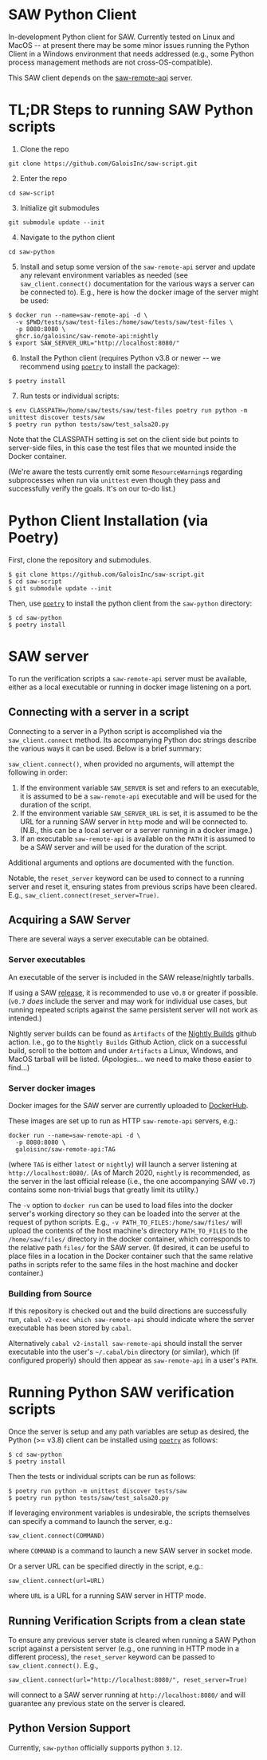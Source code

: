 # SAW Python Client

In-development Python client for SAW. Currently tested on Linux and MacOS -- at present there may be some minor issues running the Python Client in a Windows environment that needs addressed (e.g., some Python process management methods are not cross-OS-compatible).

This SAW client depends on the [saw-remote-api](https://github.com/GaloisInc/saw-script/tree/master/saw-remote-api) server.

# TL;DR Steps to running SAW Python scripts

1. Clone the repo 
```
git clone https://github.com/GaloisInc/saw-script.git
```
2. Enter the repo
```
cd saw-script
```
3. Initialize git submodules 
```
git submodule update --init
```
4. Navigate to the python client
```
cd saw-python
```
5. Install and setup some version of the `saw-remote-api` server and update any
   relevant environment variables as needed (see `saw_client.connect()` documentation
   for the various ways a server can be connected to).
   E.g., here is how the docker image of the server might be used:
```
$ docker run --name=saw-remote-api -d \
  -v $PWD/tests/saw/test-files:/home/saw/tests/saw/test-files \
  -p 8080:8080 \
  ghcr.io/galoisinc/saw-remote-api:nightly
$ export SAW_SERVER_URL="http://localhost:8080/"
```
6. Install the Python client (requires Python v3.8 or newer -- we recommend using [`poetry`](https://python-poetry.org/docs/#installation) to install the package):
```
$ poetry install 
```
7. Run tests or individual scripts:
```
$ env CLASSPATH=/home/saw/tests/saw/test-files poetry run python -m unittest discover tests/saw
$ poetry run python tests/saw/test_salsa20.py
```

Note that the CLASSPATH setting is set on the client side but points
to server-side files, in this case the test files that we mounted
inside the Docker container.

(We're aware the tests currently emit some `ResourceWarning`s regarding
subprocesses when run via `unittest` even though they pass and successfully
verify the goals. It's on our to-do list.)

# Python Client Installation (via Poetry)

First, clone the repository and submodules.

```
$ git clone https://github.com/GaloisInc/saw-script.git
$ cd saw-script
$ git submodule update --init
```

Then, use [`poetry`](https://python-poetry.org/docs/#installation) to install
the python client from the `saw-python` directory:

```
$ cd saw-python
$ poetry install
```

# SAW server

To run the verification scripts a `saw-remote-api` server must be available,
either as a local executable or running in docker image listening on a port.

## Connecting with a server in a script

Connecting to a server in a Python script is accomplished via the `saw_client.connect`
method. Its accompanying Python doc strings describe the various ways it can be
used. Below is a brief summary:

`saw_client.connect()`, when provided no arguments, will attempt the following in order:

1. If the environment variable ``SAW_SERVER`` is set and refers to an
   executable, it is assumed to be a `saw-remote-api` executable and will be
   used for the duration of the script.
2. If the environment variable ``SAW_SERVER_URL`` is set, it is assumed to be
   the URL for a running SAW server in ``http`` mode and will be connected to.
   (N.B., this can be a local server or a server running in a docker image.)
3. If an executable ``saw-remote-api`` is available on the ``PATH`` it is
    assumed to be a SAW server and will be used for the duration of the script.

Additional arguments and options are documented with the function.

Notable, the `reset_server` keyword can be used to connect to a running server
and reset it, ensuring states from previous scrips have been cleared. E.g.,
`saw_client.connect(reset_server=True)`.


## Acquiring a SAW Server

There are several ways a server executable can be obtained.

### Server executables

An executable of the server is included in the SAW release/nightly tarballs.

If using a SAW [release](https://github.com/GaloisInc/saw-script/releases), it
is recommended to use `v0.8` or greater if possible. (`v0.7` _does_ include the
server and may work for individual use cases, but running repeated scripts
against the same persistent server will not work as intended.)

Nightly server builds can be found as `Artifacts` of the [Nightly
Builds](https://github.com/GaloisInc/saw-script/actions/workflows/nightly.yml)
github action. I.e., go to the `Nightly Builds` Github Action, click on a
successful build, scroll to the bottom and under `Artifacts` a Linux, Windows,
and MacOS tarball will be listed. (Apologies... we need to make these easier to
find...)

### Server docker images

Docker images for the SAW server are currently uploaded to
[DockerHub](https://hub.docker.com/r/galoisinc/saw-remote-api).

These images are set up to run as HTTP `saw-remote-api` servers, e.g.:

```
docker run --name=saw-remote-api -d \
  -p 8080:8080 \
  galoisinc/saw-remote-api:TAG
```

(where `TAG` is either `latest` or `nightly`) will launch a server listening at
`http://localhost:8080/`. (As of March 2020, `nightly` is recommended, as the
server in the last official release (i.e., the one accompanying SAW `v0.7`)
contains some non-trivial bugs that greatly limit its utility.)

The `-v` option to `docker run` can be used to load files into the docker
server's working directory so they can be loaded into the server at the request
of python scripts. E.g., `-v PATH_TO_FILES:/home/saw/files/` will upload the
contents of the host machine's directory `PATH_TO_FILES` to the
`/home/saw/files/` directory in the docker container, which corresponds to the
relative path `files/` for the SAW server. (If desired, it can be useful to
place files in a location in the Docker container such that the same relative
paths in scripts refer to the same files in the host machine and docker
container.)

### Building from Source

If this repository is checked out and the build directions are successfully run,
`cabal v2-exec which saw-remote-api` should indicate where the server executable has
been stored by `cabal`.

Alternatively `cabal v2-install saw-remote-api` should install the server
executable into the user's `~/.cabal/bin` directory (or similar), which (if
configured properly) should then appear as `saw-remote-api` in a user's `PATH`.


# Running Python SAW verification scripts

Once the server is setup and any path variables are setup as desired, the
Python (>= v3.8) client can be installed using
[`poetry`](https://python-poetry.org/docs/#installation) as follows:

```
$ cd saw-python
$ poetry install
```

Then the tests or individual scripts can be run as follows:
```
$ poetry run python -m unittest discover tests/saw
$ poetry run python tests/saw/test_salsa20.py
```

If leveraging environment variables is undesirable, the scripts themselves can
specify a command to launch the server, e.g.:

```
saw_client.connect(COMMAND)
```

where `COMMAND` is a command to launch a new SAW server in socket mode.

Or a server URL can be specified directly in the script, e.g.:

```
saw_client.connect(url=URL)
```

where `URL` is a URL for a running SAW server in HTTP mode.

## Running Verification Scripts from a clean state

To ensure any previous server state is cleared when running a SAW Python script
against a persistent server (e.g., one running in HTTP mode in a different process),
the `reset_server` keyword can be passed to `saw_client.connect()`. E.g.,

```
saw_client.connect(url="http://localhost:8080/", reset_server=True)
```

will connect to a SAW server running at `http://localhost:8080/` and will
guarantee any previous state on the server is cleared.


## Python Version Support

Currently, `saw-python` officially supports python `3.12`.
